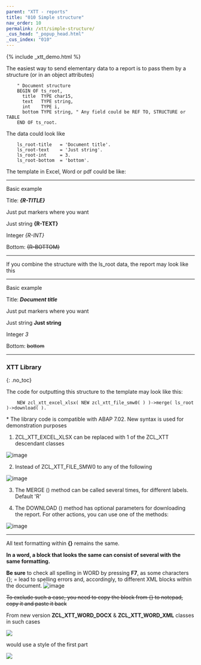 ```yaml
---
parent: "XTT - reports"
title: "010 Simple structure"
nav_order: 10
permalink: /xtt/simple-structure/
_cus_head: "_popup_head.html"
_cus_index: "010"
---
```


{% include _xtt_demo.html %}

The easiest way to send elementary data to a report is to pass them by a structure (or in an object attributes)
```abap
    " Document structure
    BEGIN OF ts_root,
      title  TYPE char15,
      text   TYPE string,
      int    TYPE i,
      bottom TYPE string, " Any field could be REF TO, STRUCTURE or TABLE
    END OF ts_root.
```

The data could look like
```abap
    ls_root-title   = 'Document title'.
    ls_root-text    = 'Just string'.
    ls_root-int     = 3.
    ls_root-bottom  = 'bottom'.
```

The template in Excel, Word or pdf could be like:

***
Basic example

Title: **_{R-TITLE}_**

Just put markers where you want

Just string    **{R-TEXT}**

Integer        _{R-INT}_

Bottom: ~~{R-BOTTOM}~~

***

If you combine the structure with the ls_root data, the report may look like this

***
Basic example

Title: **_Document title_**

Just put markers where you want

Just string    **Just string**

Integer        _3_

Bottom: ~~bottom~~
***

### XTT Library
{: .no_toc}

The code for outputting this structure to the template may look like this:
```abap
    NEW zcl_xtt_excel_xlsx( NEW zcl_xtt_file_smw0( ) )->merge( ls_root )->download( ).
```

\* The library code is compatible with ABAP 7.02. New syntax is used for demonstration purposes

1) ZCL_XTT_EXCEL_XLSX can be replaced with 1 of the ZCL_XTT descendant classes

![image](https://user-images.githubusercontent.com/36256417/103254809-06612180-49b1-11eb-9d5f-6ed0125e18f9.png)

2) Instead of ZCL_XTT_FILE_SMW0 to any of the following

![image](https://user-images.githubusercontent.com/36256417/103254904-75d71100-49b1-11eb-825f-9c8ca2885253.png)

3) The MERGE () method can be called several times, for different labels. Default 'R'

4) The DOWNLOAD () method has optional parameters for downloading the report. For other actions, you can use one of the methods:

![image](https://user-images.githubusercontent.com/36256417/103255194-9c497c00-49b2-11eb-9200-70d9b74bd130.png)

***

All text formatting within **{}** remains the same.

**In a word, a block that looks the same can consist of several with the same formatting.**

**Be sure** to check all spelling in WORD by pressing **F7**, as some characters {}; = lead to spelling errors and, accordingly, to different XML blocks within the document.
![image](https://user-images.githubusercontent.com/36256417/126486571-be58c903-df2d-433b-8559-b3bf151a24e4.png)

~~To exclude such a case, you need to copy the block from {} to notepad, copy it and paste it back~~

From new version **ZCL_XTT_WORD_DOCX** & **ZCL_XTT_WORD_XML** classes in such cases

![](https://raw.githubusercontent.com/wiki/bizhuka/xtt/img/01_word_part_text.png)

would use a style of the first part 

![](https://raw.githubusercontent.com/wiki/bizhuka/xtt/img/01_word_part_text_f.png)